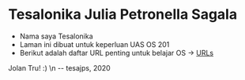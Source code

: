 ---
---

# Tesalonika Julia Petronella Sagala

* Nama saya Tesalonika
* Laman ini dibuat untuk keperluan UAS OS 201
* Berikut adalah daftar URL penting untuk belajar OS -> [URLs](URLs/)

Jolan Tru! :) \n
-- tesajps, 2020
